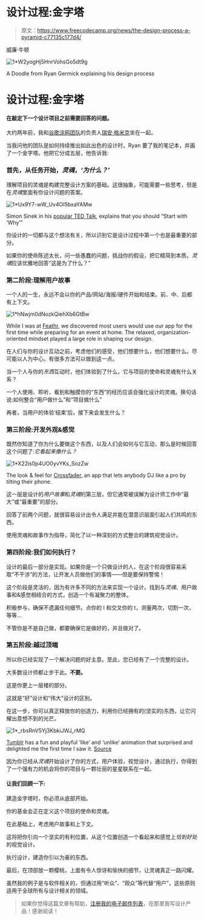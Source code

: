 # 设计过程:金字塔

> 原文：<https://www.freecodecamp.org/news/the-design-process-a-pyramid-c77135c177d4/>

威廉·牛顿

![1*W2yogHj5HnrVohsGo5dt9g](img/99cc3d566eaee3f4ad58594038db0019.png)

A Doodle from Ryan Germick explaining his design process

# 设计过程:金字塔

#### 在敲定下一个设计项目之前需要回答的问题。

大约两年前，我和[谷歌涂鸦团队](http://www.google.com/doodles/finder/2013/All%20doodles)的负责人[瑞安·格米克](https://twitter.com/ryangermick)坐在一起。

当我问他的团队是如何持续推出如此出色的设计时，Ryan 要了我的笔记本，并画了一个金字塔。他把它分成五层，他告诉我:

### 首先，从任务开始，*灵魂*，*‘为什么？’*

理解项目的灵魂是构建完整设计方案的基础。这很抽象，可能需要一些思考，但是在*灵魂*里面有你设计问题的答案。

![1*Ux9Y7-wW_Uv4OI5bxaYAMw](img/58af651d8ff0568a33ba0f5deaa15e19.png)

Simon Sinek in his [popular TED Talk](http://www.ted.com/talks/simon_sinek_how_great_leaders_inspire_action.html), explains that you should “Start with ‘Why’”

你设计的一切都与这个想法有关，所以识别它是设计过程中第一个也是最重要的部分。

如果你的使命陈述太长，问一些愚蠢的问题，挑战你的假设，把它精简到本质。*灵魂*应该优雅地回答“这是为了什么？”

### 第二阶段:理解用户故事

一个人的一生，永远不会以你的产品/网站/海报/硬件开始和结束。前、中、后都有上下文。

![1*hNwjm0dNozkQiehXb6GtBw](img/4a2dfa2eda748f90d4324d9f63f69527.png)

While I was at [Feathr](http://feathr.co/), we discovered most users would use our app for the first time while preparing for an event at home. The relaxed, organization-oriented mindset played a large role in shaping our design.

在人们与你的设计互动之前，考虑他们的感受，他们想要什么，他们想要什么。尽可能以人为中心。有很多方法可以做到这一点。

当一个人与你的*东西*互动时，他们体验到了什么，它与项目的使命和灵魂有什么关系？

一个人使用、聆听、看到和触摸你的“东西”的经历应该会强化设计的灵魂。换句话说:如何整合“用户做什么”和“项目做什么”

再者，当用户的体验‘结束’后，接下来会发生什么？

### **第三阶段:开发外观&感觉**

既然你知道了你为什么要做这个东西，以及人们会如何与它互动，那么是时候回答这个问题了:*它看起来像什么？*

![1*X22is0p4UO0yvYKs_SozZw](img/c1ea454f403d101f255b334624620103.png)

The look & feel for [Crossfader](http://crossfader.fm/), an app that lets anybody DJ like a pro by tilting their phone.

这一层是设计的*用户故事*和*灵魂*的第三层，但它通常被误解为设计师工作中“最大”或“最重要”的部分。

回答了前两个问题，就很容易设计出令人满足并能在潜意识层面引起人们共鸣的东西。

使用灵魂和故事作为指导，简化了以一种深刻的方式整合的建筑视觉设计。

### 第四阶段:我们如何执行？

设计的最后一部分是实现。如果你是一个只做设计的人，在这个阶段很容易采取“不干涉”的方法，让开发人员做他们的事情——但是要保持警惕！

这个阶段是灵活的，因为有许多不同的方法来实现一个设计。找到与*灵魂*、用户故事和&感觉相结合的方式，创造一个有凝聚力的整体。

积极参与，确保不遗漏任何细节。点你的 I 和交叉你的 t，测量两次，切割一次，等等…

不管你是不是自己做，都要确保它是做好的，并且做对了。

### 第五阶段:越过顶端

所以你已经实现了一个解决问题的好主意。至此，您已经有了一个完整的设计。

大多数设计师都止步于此。**不要。**

这是你更上一层楼的部分。

这就是“好”设计和“伟大”设计的区别。

在这一步，你可以真正释放你的创造力，利用你已经拥有的(坚实的)东西，让它闪耀出意想不到的光芒。

![1*_rbsRnV5Yj3KbkiJWJ_rMQ](img/7cf4e25c42564d8550581a5efd4db843.png)

[Tumblr](http://tumblr.com/) has a fun and playful ‘like’ and ‘unlike’ animation that surprised and delighted me the first time I saw it. [Source](http://ui-animations.tumblr.com/)

因为你已经从*灵魂*开始设计了你的方式，用户体验，视觉设计，通过执行，你得到了一个强有力的机会将你的项目与一颗壮丽的星星联系在一起。

#### 让我们回顾一下:

建造金字塔时，你必须从底部开始。

你的基金会正在定义这个项目的使命和灵魂。

在此基础上，考虑用户故事和上下文。

这将把你引向一个坚实的有利位置，从这个位置创造一个看起来和感觉上*恰到好处*的视觉设计。

执行设计，建造你引以为豪的东西。

最后，在顶部放一颗樱桃，上面有令人惊讶和愉快的细节，让灵魂真正一路闪耀。

虽然我的例子是与软件相关的，但通过用“听众”、“观众”等代替“用户”，这些原则适用于全球所有与设计相关的领域。

> 如果你觉得这篇文章有帮助，[注册我的电子邮件列表](http://dandnclothing.us4.list-manage.com/subscribe?u=4e5334f6a1925f07e1771b12f&id=3e6855a7bc)，在那里我写设计产品！感谢阅读！